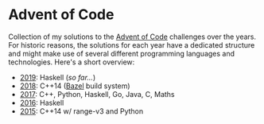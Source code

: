 # Advent of Code

Collection of my solutions to the [Advent of Code](https://adventofcode.com)
challenges over the years. For historic reasons, the solutions for each year
have a dedicated structure and might make use of several different programming
languages and technologies. Here's a short overview:

 - [2019](2019/): Haskell (_so far…_)
 - [2018](2018/): C++14 ([Bazel](https://bazel.io) build system)
 - [2017](2017/): C++, Python, Haskell, Go, Java, C, Maths
 - [2016](2016/): Haskell
 - [2015](2015/): C++14 w/ range-v3 and Python
